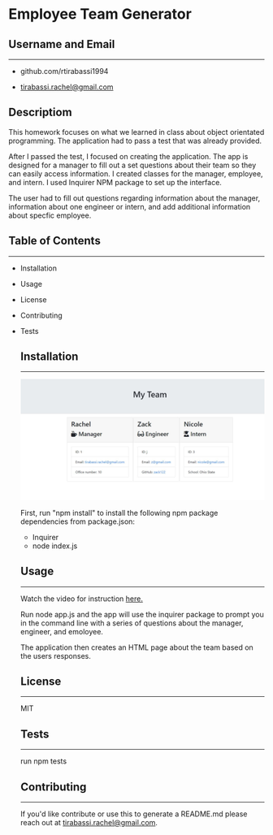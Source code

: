  # Employee Team Generator
  
  ## Username and Email
  ***
  - github.com/rtirabassi1994<br>

  - <tirabassi.rachel@gmail.com>
  
  ## Descriptiom
  This homework focuses on what we learned in class about object orientated programming. The application had to pass a test that was already provided.

  After I passed the test, I focused on creating the application. The app is designed for a manager to fill out a set questions about their team so they can easily access information. I created classes for the manager, employee, and intern. I used Inquirer NPM package to set up the interface.

  The user had to fill out questions regarding information about the manager, information about one engineer or intern, and add additional information about specfic employee.

## Table of Contents
***
- Installation
- Usage
- License
- Contributing
- Tests
  

  ## Installation
  ***
  
  ![package.json example](/pictures/homework9.JPG "Installation Example")<br>
  
  First, run "npm install" to install the following npm package dependencies from package.json: <br>

  - Inquirer <br>
  - node index.js
  
  ## Usage
  ***
  Watch the video for instruction [here.](https://drive.google.com/file/d/1HnU5Aikw17pQTp_7QvXUO09DFkh-_GIS/view)<br>

  Run node app.js and the app will use the inquirer package to prompt you in the command line with a series of questions about the manager, engineer, and emoloyee.<br>

  The application then creates an HTML page about the team based on the users responses. <br>


  ## License
  ***
  MIT
  
  ## Tests
  ***
  run npm tests

  ## Contributing
  ***
  If you'd like contribute or use this to generate a README.md please reach out at tirabassi.rachel@gmail.com.